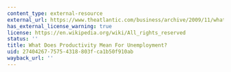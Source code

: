 ```yaml
---
content_type: external-resource
external_url: https://www.theatlantic.com/business/archive/2009/11/what-does-productivity-mean-for-unemployment/29672/
has_external_license_warning: true
license: https://en.wikipedia.org/wiki/All_rights_reserved
status: ''
title: What Does Productivity Mean For Unemployment?
uid: 27404267-7575-4318-803f-ca1b50f910ab
wayback_url: ''
---
```

